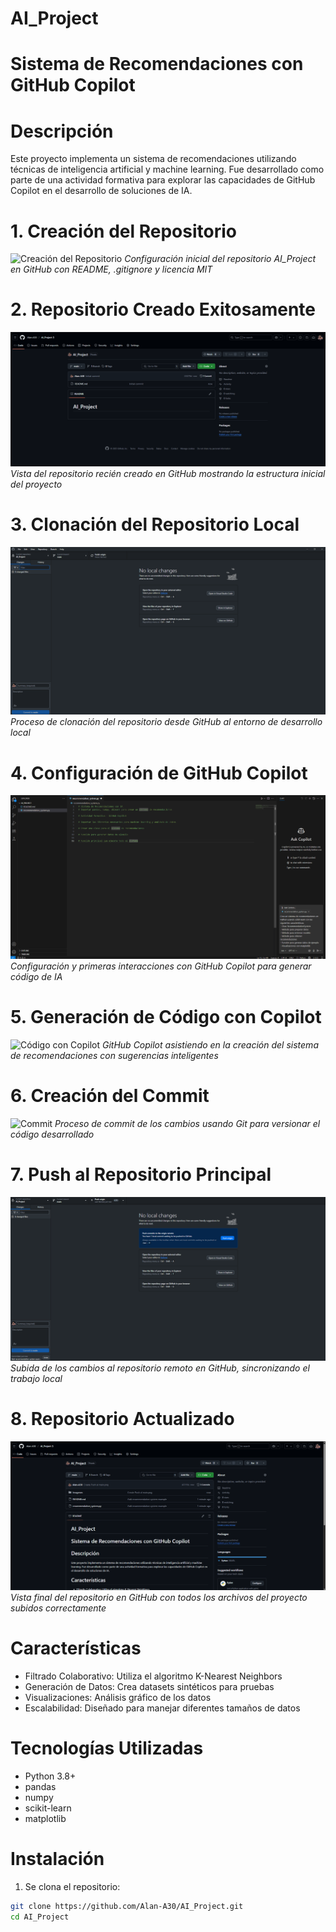 # AI_Project

# Sistema de Recomendaciones con GitHub Copilot

# Descripción
Este proyecto implementa un sistema de recomendaciones utilizando técnicas de inteligencia artificial y machine learning. Fue desarrollado como parte de una actividad formativa para explorar las capacidades de GitHub Copilot en el desarrollo de soluciones de IA.

# 1. Creación del Repositorio
![Creación del Repositorio](./Imagenes/1-Creacion%20Repositorio.png)
*Configuración inicial del repositorio AI_Project en GitHub con README, .gitignore y licencia MIT*

# 2. Repositorio Creado Exitosamente
![Repositorio Creado](./Imagenes/2-Repositorio%20Creado.png)
*Vista del repositorio recién creado en GitHub mostrando la estructura inicial del proyecto*

# 3. Clonación del Repositorio Local
![Clonar Repositorio](./Imagenes/3-Clonar%20Repositorio.png)
*Proceso de clonación del repositorio desde GitHub al entorno de desarrollo local*

# 4. Configuración de GitHub Copilot
![GitHub Copilot](./Imagenes/4-Indicaciones%20a%20GitHub%20Copilot.png)
*Configuración y primeras interacciones con GitHub Copilot para generar código de IA*

# 5. Generación de Código con Copilot
![Código con Copilot](./Imagenes/5-Creación%20de%20código%20GitHub%20Copilot.png)
*GitHub Copilot asistiendo en la creación del sistema de recomendaciones con sugerencias inteligentes*

# 6. Creación del Commit
![Commit](./Imagenes/6-Creación%20de%20Commit.png)
*Proceso de commit de los cambios usando Git para versionar el código desarrollado*

# 7. Push al Repositorio Principal
![Push al Main](./Imagenes/7-Push%20al%20main.png)
*Subida de los cambios al repositorio remoto en GitHub, sincronizando el trabajo local*

# 8. Repositorio Actualizado
![Repositorio Final](./Imagenes/8-Repositorio%20Actualizado.png)
*Vista final del repositorio en GitHub con todos los archivos del proyecto subidos correctamente*

# Características
- Filtrado Colaborativo: Utiliza el algoritmo K-Nearest Neighbors
- Generación de Datos: Crea datasets sintéticos para pruebas
- Visualizaciones: Análisis gráfico de los datos
- Escalabilidad: Diseñado para manejar diferentes tamaños de datos

# Tecnologías Utilizadas
- Python 3.8+
- pandas
- numpy
- scikit-learn
- matplotlib

# Instalación

1. Se clona el repositorio:
```bash
git clone https://github.com/Alan-A30/AI_Project.git
cd AI_Project

